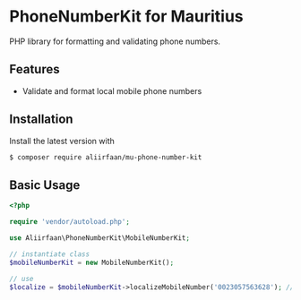 # PhoneNumberKit for Mauritius
PHP library for formatting and validating phone numbers.

## Features
- Validate and format local mobile phone numbers

## Installation

Install the latest version with

```bash
$ composer require aliirfaan/mu-phone-number-kit
```

## Basic Usage

```php
<?php

require 'vendor/autoload.php';

use Aliirfaan\PhoneNumberKit\MobileNumberKit;

// instantiate class
$mobileNumberKit = new MobileNumberKit();

// use
$localize = $mobileNumberKit->localizeMobileNumber('0023057563628'); // 57563628
```